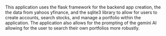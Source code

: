 This application uses the flask framework for the backend app creation, the the data from yahoos yfinance, and the sqlite3 library to allow for users to create accounts, search stocks, and manage a portfolio within the application. 
The application also allows for the prompting of the gemini AI allowing for the user to search their own portfolios more robustly.
